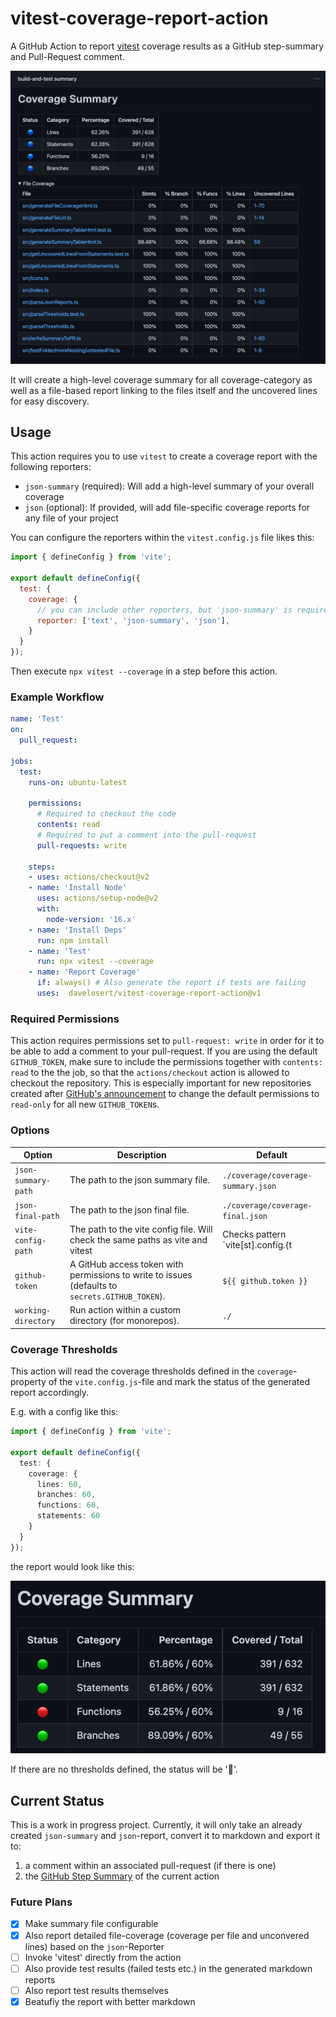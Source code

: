 # vitest-coverage-report-action

A GitHub Action to report [vitest](https://vitest.dev/) coverage results as a GitHub step-summary and Pull-Request comment.

![Coverage Report as Step Summary](./docs/coverage-report.png)

It will create a high-level coverage summary for all coverage-category as well as a file-based report linking to the files itself and the uncovered lines for easy discovery.

## Usage

This action requires you to use `vitest` to create a coverage report with the following reporters:
- `json-summary` (required): Will add a high-level summary of your overall coverage
- `json` (optional): If provided, will add file-specific coverage reports for any file of your project

You can configure the reporters within the `vitest.config.js` file likes this:

```js
import { defineConfig } from 'vite';

export default defineConfig({
  test: {
    coverage: {
      // you can include other reporters, but 'json-summary' is required, json is recommended
      reporter: ['text', 'json-summary', 'json'],
    }
  }
});
```

Then execute `npx vitest --coverage` in a step before this action.

### Example Workflow

```yml
name: 'Test'
on: 
  pull_request:

jobs:
  test:
    runs-on: ubuntu-latest
    
    permissions:
      # Required to checkout the code
      contents: read
      # Required to put a comment into the pull-request
      pull-requests: write

    steps:
    - uses: actions/checkout@v2
    - name: 'Install Node'
      uses: actions/setup-node@v2
      with:
        node-version: '16.x'
    - name: 'Install Deps'
      run: npm install
    - name: 'Test'
      run: npx vitest --coverage
    - name: 'Report Coverage'
      if: always() # Also generate the report if tests are failing
      uses:  davelosert/vitest-coverage-report-action@v1
```

### Required Permissions

This action requires permissions set to `pull-request: write` in order for it to be able to add a comment to your pull-request. If you are using the default `GITHUB_TOKEN`, make sure to include the permissions together with `contents: read` to the the job, so that the `actions/checkout` action is allowed to checkout the repository. This is especially important for new repositories created after [GitHub's announcement](https://github.blog/changelog/2023-02-02-github-actions-updating-the-default-github_token-permissions-to-read-only/) to change the default permissions to `read-only` for all new `GITHUB_TOKEN`s.


### Options

| Option              | Description                                                                                     | Default                            |
| ------------------- | ----------------------------------------------------------------------------------------------- | ---------------------------------- |
| `json-summary-path` | The path to the json summary file.                                                              | `./coverage/coverage-summary.json` |
| `json-final-path`   | The path to the json final file.                                                                | `./coverage/coverage-final.json`   |
| `vite-config-path`  | The path to the vite config file. Will check the same paths as vite and vitest                  | Checks pattern `vite[st].config.{t|mt|ct|j|mj|cj}s`               |
| `github-token`      | A GitHub access token with permissions to write to issues (defaults to `secrets.GITHUB_TOKEN`). | `${{ github.token }}`              |
| `working-directory` | Run action within a custom directory (for monorepos).                                           | `./`                               |

### Coverage Thresholds

This action will read the coverage thresholds defined in the `coverage`-property of the `vite.config.js`-file and mark the status of the generated report accordingly.

E.g. with a config like this:

```typescript
import { defineConfig } from 'vite';

export default defineConfig({
  test: {
    coverage: {
      lines: 60,
      branches: 60,
      functions: 60,
      statements: 60
    }
  }
});
```

the report would look like this:

![Coverage Threshold Report](./docs/coverage-report-threshold.png)

If there are no thresholds defined, the status will be '🔵'.

## Current Status

This is a work in progress project. Currently, it will only take an already created `json-summary` and `json`-report, convert it to markdown and export it to:

1. a comment within an associated pull-request (if there is one)
2. the [GitHub Step Summary](https://docs.github.com/en/actions/learn-github-actions/environment-variables#default-environment-variables) of the current action

### Future Plans

- [x] Make summary file configurable
- [x] Also report detailed file-coverage (coverage per file and unconvered lines) based on the `json`-Reporter
- [ ] Invoke 'vitest' directly from the action
- [ ] Also provide test results (failed tests etc.) in the generated markdown reports
- [ ] Also report test results themselves
- [x] Beatufiy the report with better markdown
